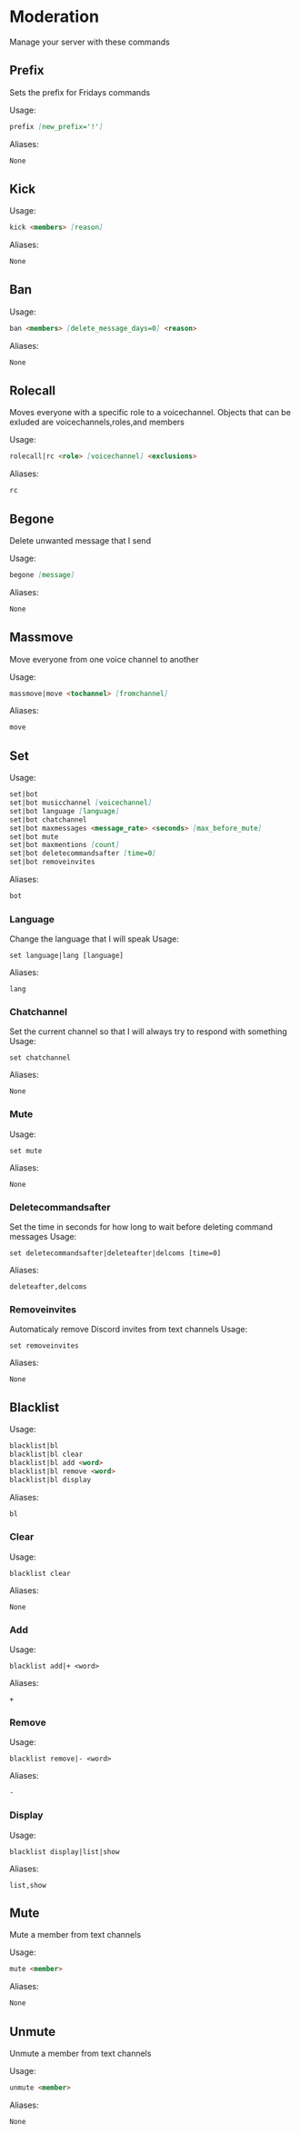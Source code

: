 # Moderation

Manage your server with these commands

## Prefix

Sets the prefix for Fridays commands

Usage:

```md
prefix [new_prefix='!']
```

Aliases:

```md
None
```

## Kick



Usage:

```md
kick <members> [reason]
```

Aliases:

```md
None
```

## Ban



Usage:

```md
ban <members> [delete_message_days=0] <reason>
```

Aliases:

```md
None
```

## Rolecall

Moves everyone with a specific role to a voicechannel. Objects that can be exluded are voicechannels,roles,and members

Usage:

```md
rolecall|rc <role> [voicechannel] <exclusions>
```

Aliases:

```md
rc
```

## Begone

Delete unwanted message that I send

Usage:

```md
begone [message]
```

Aliases:

```md
None
```

## Massmove

Move everyone from one voice channel to another

Usage:

```md
massmove|move <tochannel> [fromchannel]
```

Aliases:

```md
move
```

## Set



Usage:

```md
set|bot 
set|bot musicchannel [voicechannel]
set|bot language [language]
set|bot chatchannel 
set|bot maxmessages <message_rate> <seconds> [max_before_mute]
set|bot mute 
set|bot maxmentions [count]
set|bot deletecommandsafter [time=0]
set|bot removeinvites 
```

Aliases:

```md
bot
```

### Language
Change the language that I will speak
Usage:

```none
set language|lang [language]
```

Aliases:

```none
lang
```

### Chatchannel
Set the current channel so that I will always try to respond with something
Usage:

```none
set chatchannel 
```

Aliases:

```none
None
```

### Mute

Usage:

```none
set mute 
```

Aliases:

```none
None
```

### Deletecommandsafter
Set the time in seconds for how long to wait before deleting command messages
Usage:

```none
set deletecommandsafter|deleteafter|delcoms [time=0]
```

Aliases:

```none
deleteafter,delcoms
```

### Removeinvites
Automaticaly remove Discord invites from text channels
Usage:

```none
set removeinvites 
```

Aliases:

```none
None
```

## Blacklist



Usage:

```md
blacklist|bl 
blacklist|bl clear 
blacklist|bl add <word>
blacklist|bl remove <word>
blacklist|bl display 
```

Aliases:

```md
bl
```

### Clear

Usage:

```none
blacklist clear 
```

Aliases:

```none
None
```

### Add

Usage:

```none
blacklist add|+ <word>
```

Aliases:

```none
+
```

### Remove

Usage:

```none
blacklist remove|- <word>
```

Aliases:

```none
-
```

### Display

Usage:

```none
blacklist display|list|show 
```

Aliases:

```none
list,show
```

## Mute

Mute a member from text channels

Usage:

```md
mute <member>
```

Aliases:

```md
None
```

## Unmute

Unmute a member from text channels

Usage:

```md
unmute <member>
```

Aliases:

```md
None
```

